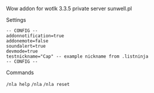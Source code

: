 Wow addon for wotlk 3.3.5 private server sunwell.pl

Settings
```
-- CONFIG --
addonnotification=true
addonemote=false
soundalert=true 
devmode=true
testnickname="Cap" -- example nickname from .listninja
-- CONFIG --
```

Commands

 ```/nla help```  ```/nla```  ```/nla reset``` 
